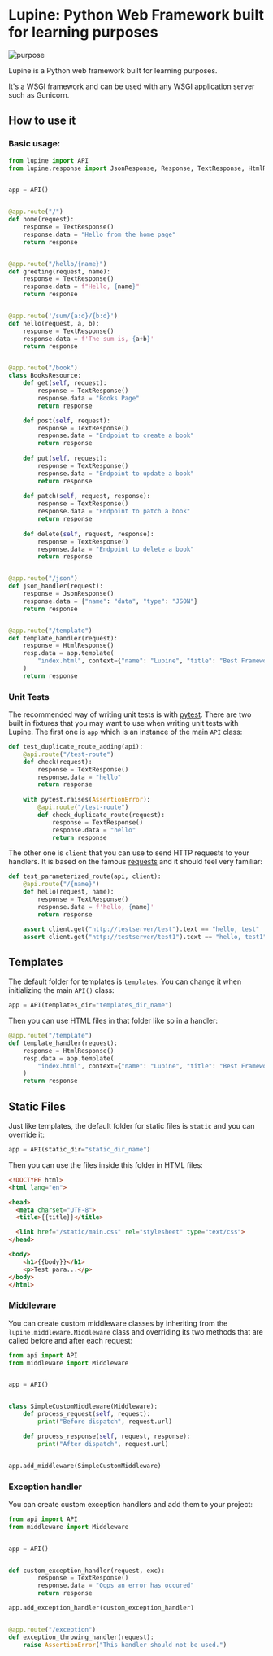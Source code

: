 # Lupine: Python Web Framework built for learning purposes

![purpose](https://img.shields.io/badge/purpose-learning-green.svg)

Lupine is a Python web framework built for learning purposes.

It's a WSGI framework and can be used with any WSGI application server such as Gunicorn.


## How to use it

### Basic usage:

```python
from lupine import API
from lupine.response import JsonResponse, Response, TextResponse, HtmlResponse


app = API()


@app.route("/")
def home(request):
    response = TextResponse()
    response.data = "Hello from the home page"
    return response


@app.route("/hello/{name}")
def greeting(request, name):
    response = TextResponse()
    response.data = f"Hello, {name}"
    return response


@app.route('/sum/{a:d}/{b:d}')
def hello(request, a, b):
    response = TextResponse()
    response.data = f'The sum is, {a+b}'
    return response


@app.route("/book")
class BooksResource:
    def get(self, request):
        response = TextResponse()
        response.data = "Books Page"
        return response

    def post(self, request):
        response = TextResponse()
        response.data = "Endpoint to create a book"
        return response
    
    def put(self, request):
        response = TextResponse()
        response.data = "Endpoint to update a book"
        return response
    
    def patch(self, request, response):
        response = TextResponse()
        response.data = "Endpoint to patch a book"
        return response
    
    def delete(self, request, response):
        response = TextResponse()
        response.data = "Endpoint to delete a book"
        return response


@app.route("/json")
def json_handler(request):
    response = JsonResponse()
    response.data = {"name": "data", "type": "JSON"}
    return response


@app.route("/template")
def template_handler(request):
    response = HtmlResponse()
    resp.data = app.template(
        "index.html", context={"name": "Lupine", "title": "Best Framework"}
    )
    return response
```

### Unit Tests

The recommended way of writing unit tests is with [pytest](https://docs.pytest.org/en/latest/). There are two built in fixtures
that you may want to use when writing unit tests with Lupine. The first one is `app` which is an instance of the main `API` class:

```python
def test_duplicate_route_adding(api):
    @api.route("/test-route")
    def check(request):
        response = TextResponse()
        response.data = "hello"
        return response
    
    with pytest.raises(AssertionError):
        @api.route("/test-route")
        def check_duplicate_route(request):
            response = TextResponse()
            response.data = "hello"
            return response
```

The other one is `client` that you can use to send HTTP requests to your handlers. It is based on the famous [requests](http://docs.python-requests.org/en/master/) and it should feel very familiar:

```python
def test_parameterized_route(api, client):
    @api.route("/{name}")
    def hello(request, name):
        response = TextResponse()
        response.data = f'hello, {name}'
        return response

    assert client.get("http://testserver/test").text == "hello, test"
    assert client.get("http://testserver/test1").text == "hello, test1"
```

## Templates

The default folder for templates is `templates`. You can change it when initializing the main `API()` class:

```python
app = API(templates_dir="templates_dir_name")
```

Then you can use HTML files in that folder like so in a handler:

```python
@app.route("/template")
def template_handler(request):
    response = HtmlResponse()
    resp.data = app.template(
        "index.html", context={"name": "Lupine", "title": "Best Framework"}
    )
    return response
```

## Static Files

Just like templates, the default folder for static files is `static` and you can override it:

```python
app = API(static_dir="static_dir_name")
```

Then you can use the files inside this folder in HTML files:

```html
<!DOCTYPE html>
<html lang="en">

<head>
  <meta charset="UTF-8">
  <title>{{title}}</title>

  <link href="/static/main.css" rel="stylesheet" type="text/css">
</head>

<body>
    <h1>{{body}}</h1>
    <p>Test para...</p>
</body>
</html>
```

### Middleware

You can create custom middleware classes by inheriting from the `lupine.middleware.Middleware` class and overriding its two methods
that are called before and after each request:

```python
from api import API
from middleware import Middleware


app = API()


class SimpleCustomMiddleware(Middleware):
    def process_request(self, request):
        print("Before dispatch", request.url)

    def process_response(self, request, response):
        print("After dispatch", request.url)


app.add_middleware(SimpleCustomMiddleware)
```

### Exception handler

You can create custom exception handlers and add them to your project:

```python
from api import API
from middleware import Middleware


app = API()


def custom_exception_handler(request, exc):
        response = TextResponse()
        response.data = "Oops an error has occured"
        return response

app.add_exception_handler(custom_exception_handler)


@app.route("/exception")
def exception_throwing_handler(request):
    raise AssertionError("This handler should not be used.")
```